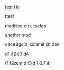 test file

ttest

modified on develop

another mod

once again, commit on dev

d1
d2
d3
d4

f1
f2com
d
f3
d
1.0.7
d